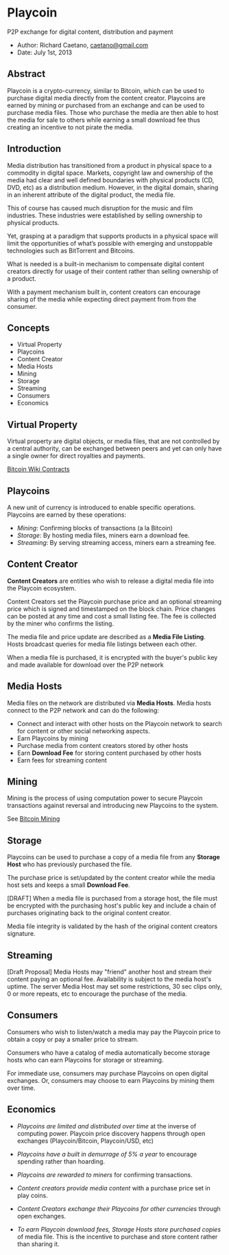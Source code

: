 # Playcoin
P2P exchange for digital content, distribution and payment

- Author: Richard Caetano, caetano@gmail.com
- Date: July 1st, 2013

## Abstract

Playcoin is a crypto-currency, similar to Bitcoin, which can be used to purchase digital media directly from the content creator.  Playcoins are earned by mining or purchased from an exchange and can be used to purchase media files.  Those who purchase the media are then able to host the media for sale to others while earning a small download fee thus creating an incentive to not pirate the media.  

## Introduction

Media distribution has transitioned from a product in physical space to a commodity in digital space.  Markets, copyright law and ownership of the media had clear and well defined boundaries with physical products (CD, DVD, etc) as a distribution medium.  However, in the digital domain, sharing in an inherent attribute of the digital product, the media file.

This of course has caused much disruption for the music and film industries.  These industries were established by selling ownership to physical products.

Yet, grasping at a paradigm that supports products in a physical space will limit the opportunities of what’s possible with emerging and unstoppable technologies such as BitTorrent and Bitcoins.

What is needed is a built-in mechanism to compensate digital content creators directly for usage of their content rather than selling ownership of a product.  

With a payment mechanism built in, content creators can encourage sharing of the media while expecting direct payment from from the consumer.


## Concepts

- Virtual Property 
- Playcoins
- Content Creator
- Media Hosts
- Mining
- Storage
- Streaming
- Consumers
- Economics

## Virtual Property

Virtual property are digital objects, or media files, that are not controlled by a central authority, can be exchanged between peers and yet can only have a single owner for direct royalties and payments.

[Bitcoin Wiki Contracts](https://en.bitcoin.it/wiki/Contracts)


## Playcoins

A new unit of currency is introduced to enable specific operations. Playcoins are earned by these operations:

- *Mining*: Confirming blocks of transactions (a la Bitcoin)
- *Storage*: By hosting media files, miners earn a download fee.
- *Streaming*: By serving streaming access, miners earn a streaming fee.

## Content Creator

**Content Creators** are entities who wish to release a digital media file into the Playcoin ecosystem.  

Content Creators set the Playcoin purchase price and an optional streaming price which is signed and timestamped on the block chain.  Price changes can be posted at any time and cost a small listing fee.  The fee is collected by the miner who confirms the listing.

The media file and price update are described as a **Media File Listing**.  Hosts broadcast queries for media file listings between each other.

When a media file is purchased, it is encrypted with the buyer's public key and made available for download over the P2P network 

## Media Hosts

Media files on the network are distributed via **Media Hosts**.  Media hosts connect to the P2P network and can do the following:  

- Connect and interact with other hosts on the Playcoin network to search for content or other social networking aspects.
- Earn Playcoins by mining
- Purchase media from content creators stored by other hosts
- Earn **Download Fee** for storing content purchased by other hosts
- Earn fees for streaming content

## Mining

Mining is the process of using computation power to secure Playcoin transactions against reversal and introducing new Playcoins to the system.

See [Bitcoin Mining](https://en.bitcoin.it/wiki/FAQ#Mining)

## Storage

Playcoins can be used to purchase a copy of a media file from any **Storage Host** who has previously purchased the file.  

The purchase price is set/updated by the content creator while the media host sets and keeps a small **Download Fee**.

[DRAFT] When a media file is purchased from a storage host, the file must be encrypted with the purchasing host's public key and include a chain of purchases originating back to the original content creator.

Media file integrity is validated by the hash of the original content creators signature.

## Streaming

[Draft Proposal]  Media Hosts may "friend" another host and stream their content paying an optional fee.  Availability is subject to the media host's uptime.  The server Media Host may set some restrictions, 30 sec clips only, 0 or more repeats, etc to encourage the purchase of the media.

## Consumers

Consumers who wish to listen/watch a media may pay the Playcoin price to obtain a copy or pay a smaller price to stream.

Consumers who have a catalog of media automatically become storage hosts who can earn Playcoins for storage or streaming.

For immediate use, consumers may purchase Playcoins on open digital exchanges.  Or, consumers may choose to earn Playcoins by mining them over time.

## Economics 

- *Playcoins are limited and distributed over time* at the inverse of computing power.  Playcoin price discovery happens through open exchanges (Playcoin/Bitcoin, Playcoin/USD, etc)

- *Playcoins have a built in demurrage of 5% a year* to encourage spending rather than hoarding.

- *Playcoins are rewarded to miners* for confirming transactions.

- *Content creators provide media content* with a purchase price set in play coins.

- *Content Creators exchange their Playcoins for other currencies* through open exchanges.

- *To earn Playcoin download fees, Storage Hosts store purchased copies* of media file.  This is the incentive to purchase and store content rather than sharing it.



